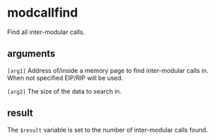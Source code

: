 # modcallfind

Find all inter-modular calls.

## arguments

`[arg1]` Address of/inside a memory page to find inter-modular calls in. When not specified EIP/RIP will be used.

`[arg2]` The size of the data to search in.

## result

The `$result` variable is set to the number of inter-modular calls found.
